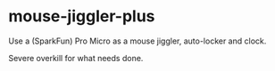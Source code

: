 # mouse-jiggler-plus

Use a (SparkFun) Pro Micro as a mouse jiggler, auto-locker and clock.

Severe overkill for what needs done.
